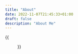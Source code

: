 ```yaml
---
title: "About"
date: 2022-11-07T21:45:33+01:00
draft: false
description: "About Me" 
---
```




{{<figure src="/I.png" alt="This is how I look like" position="center" style="border-radius: 8px; height: 100px; width:100px;">}}

